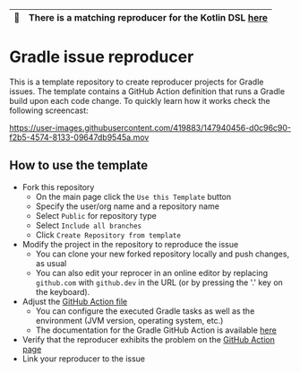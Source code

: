 | :memo: | There is a matching reproducer for the Kotlin DSL [here](https://github.com/gradle/gradle-issue-reproducer) |
|---|---|

# Gradle issue reproducer

This is a template repository to create reproducer projects for Gradle issues.
The template contains a GitHub Action definition that runs a Gradle build upon each code change.
To quickly learn how it works check the following screencast:

https://user-images.githubusercontent.com/419883/147940456-d0c96c90-f2b5-4574-8133-09647db9545a.mov

## How to use the template

- Fork this repository
  - On the main page click the `Use this Template` button
  - Specify the user/org name and a repository name
  - Select `Public` for repository type
  - Select `Include all branches`
  - Click `Create Repository from template`
- Modify the project in the repository to reproduce the issue
  - You can clone your new forked repository locally and push changes, as usual
  - You can also edit your reprocer in an online editor by replacing `github.com` with `github.dev` in the URL (or by pressing the '.' key on the keyboard).
- Adjust the [GitHub Action file](.github/workflows/run-reproducer.yml)
  - You can configure the executed Gradle tasks as well as the environment (JVM version, operating system, etc.)
  - The documentation for the Gradle GitHub Action is available [here](https://github.com/gradle/gradle-build-action)
- Verify that the reproducer exhibits the problem on the [GitHub Action page](https://github.com/gradle/gradle-issue-reproducer/actions)
- Link your reproducer to the issue
